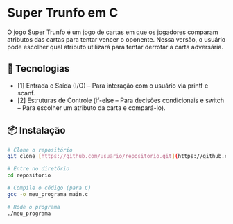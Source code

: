 # Super Trunfo em C

O jogo Super Trunfo é um jogo de cartas em que os jogadores comparam atributos das cartas para tentar vencer o oponente. Nessa versão, o usuário pode escolher qual atributo utilizará para tentar derrotar a carta adversária.

## 🚀 Tecnologias

- [1] Entrada e Saída (I/O) – Para interação com o usuário via printf e scanf.
- [2] Estruturas de Controle (if-else – Para decisões condicionais e switch – Para escolher um atributo da carta e compará-lo).

## 📦 Instalação

```bash
# Clone o repositório
git clone [https://github.com/usuario/repositorio.git](https://github.com/llumnee/Super-trunfo-em-c/blob/main/super_trunfo.c)

# Entre no diretório
cd repositorio

# Compile o código (para C)
gcc -o meu_programa main.c

# Rode o programa
./meu_programa
